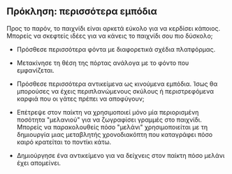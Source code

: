 ## Πρόκληση: περισσότερα εμπόδια

Προς το παρόν, το παιχνίδι είναι αρκετά εύκολο για να κερδίσει κάποιος. Μπορείς να σκεφτείς ιδέες για να κάνεις το παιχνίδι σου πιο δύσκολο;

+ Πρόσθεσε περισσότερα φόντα με διαφορετικά σχέδια πλατφόρμας.

+ Μετακίνησε τη θέση της πόρτας ανάλογα με το φόντο που εμφανίζεται.

+ Πρόσθεσε περισσότερα αντικείμενα ως κινούμενα εμπόδια. Ίσως θα μπορούσες να έχεις περιπλανώμενους σκύλους ή περιστρεφόμενα καρφιά που οι γάτες πρέπει να αποφύγουν;

+ Επέτρεψε στον παίκτη να χρησιμοποιεί μόνο μία περιορισμένη ποσότητα "μελανιού" για να ζωγραφίσει γραμμές στο παιχνίδι. Μπορείς να παρακολουθείς πόσο "μελάνι" χρησιμοποιείται με τη δημιουργία μιας μεταβλητής χρονοδιακόπτη που καταγράφει πόσο καιρό κρατείται το ποντίκι κάτω.

+ Δημιούργησε ένα αντικείμενο για να δείχνεις στον παίκτη πόσο μελάνι έχει απομείνει.